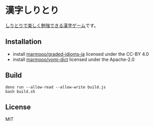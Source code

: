# 漢字しりとり

[しりとりで楽しく勉強できる漢字ゲーム](https://marmooo.github.io/kanji-siritori/)です。

## Installation

- install [marmooo/graded-idioms-ja](https://github.com/marmooo/graded-idioms-ja) licensed under the CC-BY 4.0
- install [marmooo/yomi-dict](https://github.com/marmooo/yomi-dict) licensed under the Apache-2.0

## Build

```
deno run --allow-read --allow-write build.js
bash build.sh
```

## License

MIT
